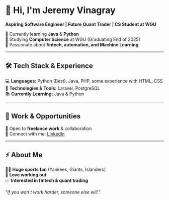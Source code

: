 # 👋 Hi, I'm Jeremy Vinagray  

**Aspiring Software Engineer | Future Quant Trader | CS Student at WGU**  

🔹 Currently learning **Java** & **Python**  
🔹 Studying **Computer Science** at WGU (Graduating End of 2025)  
🔹 Passionate about **fintech, automation, and Machine Learning**  

---

## 🛠️ Tech Stack & Experience  
💻 **Languages:** Python (Best), Java, PHP, some experience with HTML, CSS  
🔧 **Technologies & Tools:** Laravel, PostgreSQL  
📚 **Currently Learning:** Java & Python  

---

## 💼 Work & Opportunities  
🚀 Open to **freelance work** & collaboration    
📩 Connect with me: [LinkedIn](https://www.linkedin.com/in/jeremy-vinagray-439509337?lipi=urn%3Ali%3Apage%3Ad_flagship3_profile_view_base_contact_details%3BQcZwvfI7SBqvGgS4aYNlJw%3D%3D)  

---

## ⚡ About Me  
🏋️‍♂️ **Huge sports fan** (Yankees, Giants, Islanders)  
💪 **Love working out**  
📈 **Interested in fintech & quant trading**  

_"If you won't work harder, someone else will."_  
